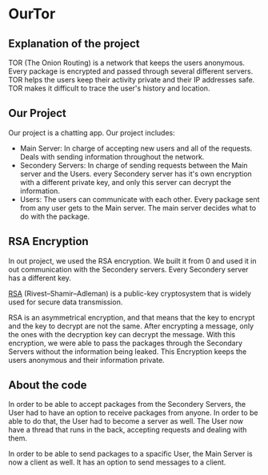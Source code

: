 # OurTor

## Explanation of the project

TOR (The Onion Routing) is a network that keeps the users anonymous. Every package is encrypted and passed through several different servers. TOR helps the users keep their activity private and their IP addresses safe. TOR makes it difficult to trace the user's history and location.

## Our Project

Our project is a chatting app. Our project includes:
* Main Server: In charge of accepting new users and all of the requests. Deals with sending information throughout the network.
* Secondery Servers: In charge of sending requests between the Main server and the Users. every Secondery server has it's own encryption with a different private key, and only this server can decrypt the information.
* Users: The users can communicate with each other. Every package sent from any user gets to the Main server. The main server decides what to do with the package.

## RSA Encryption

In out project, we used the RSA encryption. We built it from 0 and used it in out communication with the Secondery servers. Every Secondery server has a different key.

[RSA](https://en.wikipedia.org/wiki/RSA_(cryptosystem)) (Rivest–Shamir–Adleman) is a public-key cryptosystem that is widely used for secure data transmission.

RSA is an asymmetrical encryption, and that means that the key to encrypt and the key to decrypt are not the same. After encrypting a message, only the ones with the decryption key can decrypt the message.
With this encryption, we were able to pass the packages through the Secondary Servers without the information being leaked. This Encryption keeps the users anonymous and their information private.

## About the code

In order to be able to accept packages from the Secondery Servers, the User had to have an option to receive packages from anyone. In order to be able to do that, the User had to become a server as well. The User now have a thread that runs in the back, accepting requests and dealing with them.

In order to be able to send packages to a spacific User, the Main Server is now a client as well. It has an option to send messages to a client.
